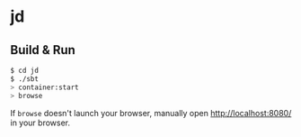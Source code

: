 # jd #

## Build & Run ##

```sh
$ cd jd
$ ./sbt
> container:start
> browse
```

If `browse` doesn't launch your browser, manually open [http://localhost:8080/](http://localhost:8080/) in your browser.
